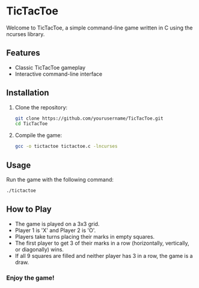 # TicTacToe

Welcome to TicTacToe, a simple command-line game written in C using the ncurses library.

## Features

- Classic TicTacToe gameplay
- Interactive command-line interface

## Installation

1. Clone the repository:
    ```sh
    git clone https://github.com/yourusername/TicTacToe.git
    cd TicTacToe
    ```

2. Compile the game:
    ```sh
    gcc -o tictactoe tictactoe.c -lncurses
    ```

## Usage

Run the game with the following command:
```sh
./tictactoe
```

## How to Play

- The game is played on a 3x3 grid.
- Player 1 is 'X' and Player 2 is 'O'.
- Players take turns placing their marks in empty squares.
- The first player to get 3 of their marks in a row (horizontally, vertically, or diagonally) wins.
- If all 9 squares are filled and neither player has 3 in a row, the game is a draw.

### Enjoy the game!